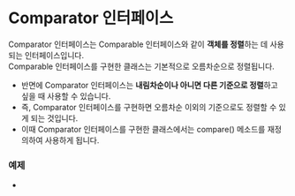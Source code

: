 # Comparator<T> 인터페이스
Comparator 인터페이스는 Comparable 인터페이스와 같이 **객체를 정렬**하는 데 사용되는 인터페이스입니다.    
Comparable 인터페이스를 구현한 클래스는 기본적으로 오름차순으로 정렬됩니다.
 - 반면에 Comparator 인터페이스는 **내림차순이나 아니면 다른 기준으로 정렬**하고 싶을 때 사용할 수 있습니다.
 - 즉, Comparator 인터페이스를 구현하면 오름차순 이외의 기준으로도 정렬할 수 있게 되는 것입니다.
 - 이때 Comparator 인터페이스를 구현한 클래스에서는 compare() 메소드를 재정의하여 사용하게 됩니다.

### 예제  
  - 
```
  
